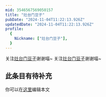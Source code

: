 ```yaml
---
mid: 3546567569050157
title: "灶台门豆子"
pubDate: "2024-11-04T11:22:13.926Z"
updatedDate: "2024-11-04T11:22:13.926Z"
profile:
  {
    Nickname: ["灶台门豆子"],
  }
---
```


关注[灶台门豆子](https://space.bilibili.com/3546567569050157)谢谢喵~ 关注[灶台门豆子](https://space.bilibili.com/3546567569050157)谢谢喵~

## 此条目有待补充
你可以在[这里](https://github.com/Yuhanawa/VTuber.ICU/edit/master/src/content/v/灶台门豆子/index.md)编辑本文
